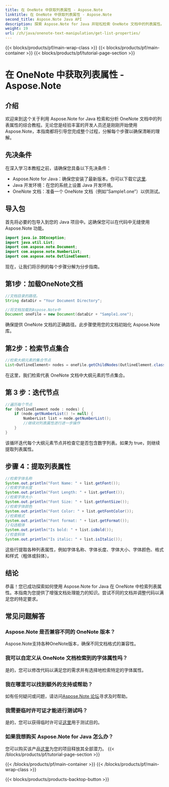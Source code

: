 ```yaml
---
title: 在 OneNote 中获取列表属性 - Aspose.Note
linktitle: 在 OneNote 中获取列表属性 - Aspose.Note
second_title: Aspose.Note Java API
description: 探索 Aspose.Note for Java 并轻松检索 OneNote 文档中的列表属性。使用这个强大的 Java 库增强您的文档处理能力。
weight: 19
url: /zh/java/onenote-text-manipulation/get-list-properties/
---
```


{{< blocks/products/pf/main-wrap-class >}}
{{< blocks/products/pf/main-container >}}
{{< blocks/products/pf/tutorial-page-section >}}

# 在 OneNote 中获取列表属性 - Aspose.Note

## 介绍
欢迎来到这个关于利用 Aspose.Note for Java 检索和分析 OneNote 文档中的列表属性的综合教程。无论您是经验丰富的开发人员还是刚刚开始使用 Aspose.Note，本指南都将引导您完成整个过程，分解每个步骤以确保清晰的理解。
## 先决条件
在深入学习本教程之前，请确保您具备以下先决条件：
-  Aspose.Note for Java：确保您安装了最新版本。你可以下载它[这里](https://releases.aspose.com/note/java/).
- Java 开发环境：在您的系统上设置 Java 开发环境。
- OneNote 文档：准备一个 OneNote 文档（例如“Sample1.one”）以供测试。
## 导入包
首先将必要的包导入到您的 Java 项目中。这确保您可以在代码中无缝使用 Aspose.Note 功能。
```java
import java.io.IOException;
import java.util.List;
import com.aspose.note.Document;
import com.aspose.note.NumberList;
import com.aspose.note.OutlineElement;
```

现在，让我们将示例的每个步骤分解为分步指南。

## 第1步：加载OneNote文档

```java
//文档目录的路径。
String dataDir = "Your Document Directory";

//将文档加载到Aspose.Note中
Document oneFile = new Document(dataDir + "Sample1.one");
```

确保提供 OneNote 文档的正确路径。此步骤使用您的文档初始化 Aspose.Note 库。

## 第2步：检索节点集合

```java
//检索大纲元素的集合节点
List<OutlineElement> nodes = oneFile.getChildNodes(OutlineElement.class);
```

在这里，我们检索代表 OneNote 文档中大纲元素的节点集合。

## 第 3 步：迭代节点

```java
//遍历每个节点
for (OutlineElement node : nodes) {
    if (node.getNumberList() != null) {
        NumberList list = node.getNumberList();
        //继续对列表属性进行进一步操作
    }
}
```

该循环迭代每个大纲元素节点并检查它是否包含数字列表。如果为 true，则继续提取列表属性。

## 步骤 4：提取列表属性

```java
//检索字体名称
System.out.println("Font Name: " + list.getFont());
//检索字体长度
System.out.println("Font Length: " + list.getFont());
//检索字体大小
System.out.println("Font Size: " + list.getFontSize());
//检索字体颜色
System.out.println("Font Color: " + list.getFontColor());
//检索格式
System.out.println("Font format: " + list.getFormat());
//勾选粗体
System.out.println("Is bold: " + list.isBold());
//检查斜体
System.out.println("Is italic: " + list.isItalic());
```

这些行提取各种列表属性，例如字体名称、字体长度、字体大小、字体颜色、格式和样式（粗体或斜体）。

## 结论
恭喜！您已成功探索如何使用 Aspose.Note for Java 在 OneNote 中检索列表属性。本指南为您提供了增强文档处理能力的知识。尝试不同的文档并调整代码以满足您的特定要求。
## 常见问题解答
### Aspose.Note 是否兼容不同的 OneNote 版本？
Aspose.Note支持各种OneNote版本，确保不同文档格式的兼容性。
### 我可以自定义从 OneNote 文档检索到的字体属性吗？
是的，您可以修改代码以满足您的需求并有选择地检索特定的字体属性。
### 我在哪里可以找到额外的支持或帮助？
如有任何疑问或问题，请访问[Aspose.Note 论坛](https://forum.aspose.com/c/note/28)寻求及时帮助。
### 我需要临时许可证才能进行测试吗？
是的，您可以获得临时许可证[这里](https://purchase.aspose.com/temporary-license/)用于测试目的。
### 如果我想购买 Aspose.Note for Java 怎么办？
您可以购买该产品[这里](https://purchase.aspose.com/buy)为您的项目释放其全部潜力。
{{< /blocks/products/pf/tutorial-page-section >}}

{{< /blocks/products/pf/main-container >}}
{{< /blocks/products/pf/main-wrap-class >}}

{{< blocks/products/products-backtop-button >}}
